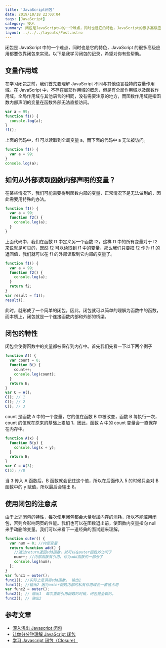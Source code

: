 ```yaml
---
title: 'JavaScript闭包'
date: 2019/10/18 22:00:04
tags: [JavaScript]
category: 技术
summary: 闭包是JavaScript中的一个难点，同时也是它的特色，JavaScript的很多高级应用都要依靠闭包来实现。以下是我学习闭包的记录，希望对你有些帮助。
layout: ../../../layouts/Post.astro
---
```


闭包是 JavaScript 中的一个难点，同时也是它的特色，JavaScript 的很多高级应用都要依靠闭包来实现。以下是我学习闭包的记录，希望对你有些帮助。

## 变量作用域

在学习闭包之前，我们首先要理解 JavaScript 不同与其他语言独特的变量作用域。在 JavaScript 中，不存在局部作用域的概念，但是有全局作用域以及函数作用域。全局作用域与其他语言的相同，没有需要注意的地方，而函数作用域是指函数内部声明的变量在函数外部无法直接访问。

```javascript
var a = 99;
function f1() {
  console.log(a);
}
f1();
```

上面的代码中，f1 可以读取到全局变量 a，而下面的代码中 a 无法被访问。

```javascript
function f1() {
  var a = 99;
}
console.log(a);
```

## 如何从外部读取函数内部声明的变量？

在某些情况下，我们可能需要得到函数内部的变量，正常情况下是无法做到的，因此需要用特殊的办法。

```javascript
function f1() {
  var a = 99;
  function f2() {
    console.log(a);
  }
}
```

上面代码中，我们在函数 f1 中定义另一个函数 f2，这样 f1 中的所有变量对于 f2 来说就是可见的，既然 f2 可以读取到 f1 中的变量，那么我们只要把 f2 作为 f1 的返回值，我们就可以在 f1 的外部读取到它内部的变量了。

```javascript
function f1() {
  var a = 99;
  function f2() {
    console.log(a);
  }
  return f2;
}
var result = f1();
result();
```

此时，就形成了一个简单的闭包。因此，闭包就可以简单的理解为函数中的函数，而本质上，闭包就是一个连接函数内部和外部的桥梁。

## 闭包的特性

闭包会使得函数中的变量都被保存到内存中。首先我们先看一下以下两个例子

```javascript
function A() {
  var count = 0;
  function B() {
    count++;
    console.log(count);
  }
  return B;
}
var C = A();
C(); // 1
C(); // 2
C(); // 3
```

count 是函数 A 中的一个变量，它的值在函数 B 中被改变，函数 B 每执行一次，count 的值就在原来的基础上累加 1，因此，函数 A 中的 count 变量会一直保存在内存中。

```javascript
function A(x) {
  function B(y) {
    console.log(x + y);
  }
  return B;
}
var C = A(3);
C(5); //8
```

当 3 传入 A 函数后，B 函数就会记住这个值，所以在后面传入 5 的时候只会对 B 函数中的 y 赋值，所以最后会输出 8。

## 使用闭包的注意点

由于上述闭包的特性，每次使用闭包都会大量增加内存的消耗，所以不能滥用闭包，否则会影响网页的性能。我们也可以在函数退出前，使函数内变量指向 null 来手动删除变量。我们可以来看下一道经典的面试题来理解。

```javascript
function outer() {
  var num = 0; //内部变量
  return function add() {
    //通过return返回add函数，就可以在outer函数外访问了
    num++; //内部函数有引用，作为add函数的一部分了
    console.log(num);
  };
}
var func1 = outer();
func1(); //实际上是调用add函数， 输出1
func1(); //输出2 因为outer函数内部的私有作用域会一直被占用
var func2 = outer();
func2(); // 输出1  每次重新引用函数的时候，闭包是全新的。
func2(); // 输出2
```

## 参考文章

- [深入浅出 Javascript 闭包](https://github.com/ljianshu/Blog/issues/6)
- [让你分分钟理解 JavaScript 闭包](https://www.cnblogs.com/onepixel/p/5062456.html)
- [学习 Javascript 闭包（Closure）](http://www.ruanyifeng.com/blog/2009/08/learning_javascript_closures.html)
